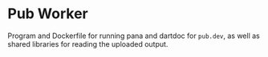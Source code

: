 # Pub Worker

Program and Dockerfile for running pana and dartdoc for `pub.dev`, as well as
shared libraries for reading the uploaded output.

